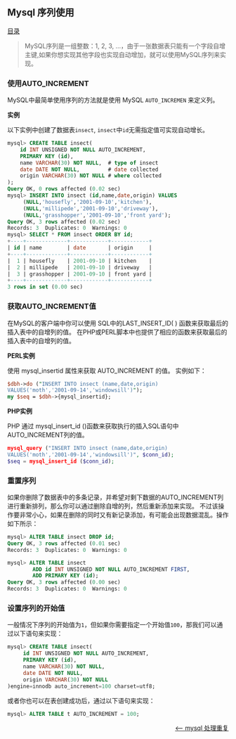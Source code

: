 ## Mysql 序列使用

<a href="README.md">目录</a>

> MySQL序列是一组整数：1, 2, 3, ...，由于一张数据表只能有一个字段自增主键,如果你想实现其他字段也实现自动增加，就可以使用MySQL序列来实现。

### 使用AUTO_INCREMENT

MySQL中最简单使用序列的方法就是使用 MySQL `AUTO_INCREMEN` 来定义列。

__实例__

以下实例中创建了数据表`insect`, `insect`中`id`无需指定值可实现自动增长。

```sql
mysql> CREATE TABLE insect(
    id INT UNSIGNED NOT NULL AUTO_INCREMENT,
    PRIMARY KEY (id),
    name VARCHAR(30) NOT NULL,	# type of insect
    date DATE NOT NULL,			# date collected
    origin VARCHAR(30) NOT NULL	# where collected
);
Query OK, 0 rows affected (0.02 sec)
mysql> INSERT INTO insect (id,name,date,origin) VALUES
     (NULL,'housefly','2001-09-10','kitchen'),
     (NULL,'millipede','2001-09-10','driveway'),
     (NULL,'grasshopper','2001-09-10','front yard');
Query OK, 3 rows affected (0.02 sec)
Records: 3  Duplicates: 0  Warnings: 0
mysql> SELECT * FROM insect ORDER BY id;
+----+-------------+------------+------------+
| id | name        | date       | origin     |
+----+-------------+------------+------------+
|  1 | housefly    | 2001-09-10 | kitchen    |
|  2 | millipede   | 2001-09-10 | driveway   |
|  3 | grasshopper | 2001-09-10 | front yard |
+----+-------------+------------+------------+
3 rows in set (0.00 sec)
```

### 获取AUTO_INCREMENT值

在MySQL的客户端中你可以使用 SQL中的LAST_INSERT_ID( ) 函数来获取最后的插入表中的自增列的值。
在PHP或PERL脚本中也提供了相应的函数来获取最后的插入表中的自增列的值。

__PERL实例__

使用 mysql_insertid 属性来获取 AUTO_INCREMENT 的值。 实例如下：
```perl
$dbh->do ("INSERT INTO insect (name,date,origin)
VALUES('moth','2001-09-14','windowsill')");
my $seq = $dbh->{mysql_insertid};
```

__PHP实例__

PHP 通过 mysql_insert_id ()函数来获取执行的插入SQL语句中 AUTO_INCREMENT列的值。
```php
mysql_query ("INSERT INTO insect (name,date,origin)
VALUES('moth','2001-09-14','windowsill')", $conn_id);
$seq = mysql_insert_id ($conn_id);
```

### 重置序列

如果你删除了数据表中的多条记录，并希望对剩下数据的AUTO_INCREMENT列进行重新排列，那么你可以通过删除自增的列，然后重新添加来实现。 不过该操作要非常小心，如果在删除的同时又有新记录添加，有可能会出现数据混乱。操作如下所示：
```sql
mysql> ALTER TABLE insect DROP id;
Query OK, 3 rows affected (0.01 sec)
Records: 3  Duplicates: 0  Warnings: 0

mysql> ALTER TABLE insect
		ADD id INT UNSIGNED NOT NULL AUTO_INCREMENT FIRST,
		ADD PRIMARY KEY (id);
Query OK, 3 rows affected (0.00 sec)
Records: 3  Duplicates: 0  Warnings: 0
```

### 设置序列的开始值

一般情况下序列的开始值为`1`，但如果你需要指定一个开始值`100`，那我们可以通过以下语句来实现：
```sql
mysql> CREATE TABLE insect(
     id INT UNSIGNED NOT NULL AUTO_INCREMENT,
     PRIMARY KEY (id),
     name VARCHAR(30) NOT NULL,
     date DATE NOT NULL,
     origin VARCHAR(30) NOT NULL
)engine=innodb auto_increment=100 charset=utf8;
```

或者你也可以在表创建成功后，通过以下语句来实现：
```sql
mysql> ALTER TABLE t AUTO_INCREMENT = 100;
```

<a href="handling-duplicates.md" style="float: right;"><—— mysql 处理重复</a>
